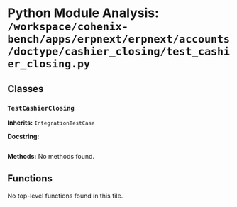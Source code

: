 # Python Module Analysis: `/workspace/cohenix-bench/apps/erpnext/erpnext/accounts/doctype/cashier_closing/test_cashier_closing.py`

## Classes

### `TestCashierClosing`
**Inherits:** `IntegrationTestCase`


**Docstring:**
```

```

**Methods:**
No methods found.




## Functions

No top-level functions found in this file.
